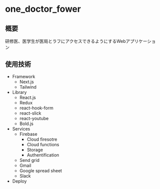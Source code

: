 # one_doctor_fower
## 概要
  研修医、医学生が医局とラフにアクセスできるようにするWebアプリケーション
## 使用技術
  - Framework
    - Next.js
    - Tailwind
  - Library
    - React.js 
    - Redux
    - react-hook-form
    - react-slick
    - react-youtube
    - Bold.js
  - Services
    - Firebase
      - Cloud firesotre
      - Cloud functions
      - Storage
      - Authentification
    - Send grid
    - Gmail
    - Google spread sheet
    - Slack
  - Deploy
    
